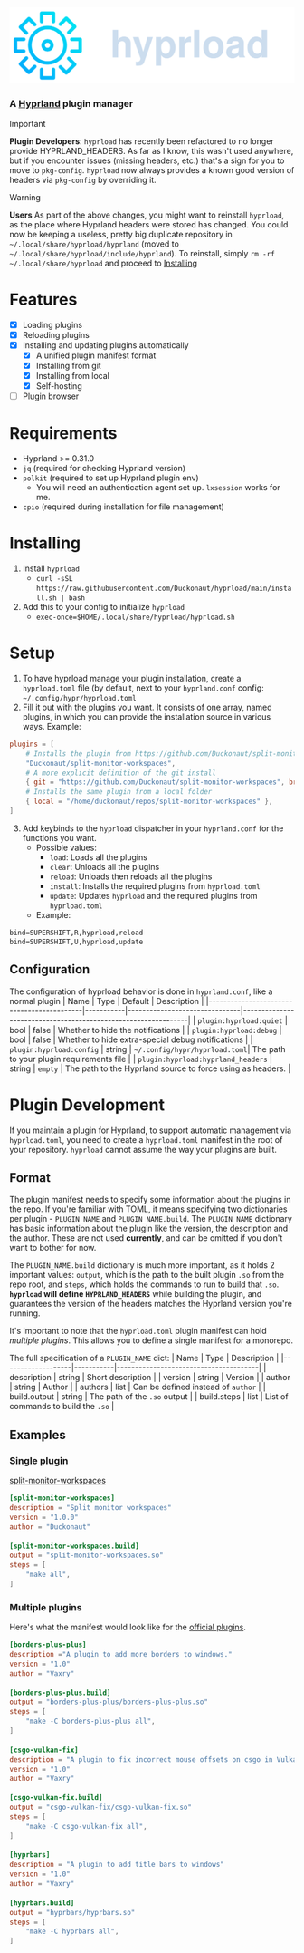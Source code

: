![Hyprload](./assets/hyprload_header.svg)

### A [Hyprland](https://github.com/hyprwm/Hyprland) plugin manager

> [!IMPORTANT]
> **Plugin Developers**:
> `hyprload` has recently been refactored to no longer provide HYPRLAND_HEADERS. As far as I know, this wasn't used anywhere, but if you
> encounter issues (missing headers, etc.) that's a sign for you to move to `pkg-config`. `hyprload` now always provides a known good
> version of headers via `pkg-config` by overriding it.


> [!WARNING]
> **Users**
> As part of the above changes, you might want to reinstall `hyprload`, as the place where Hyprland headers were stored has changed. You
> could now be keeping a useless, pretty big duplicate repository in `~/.local/share/hyprload/hyprland` (moved to
> `~/.local/share/hyprload/include/hyprland`). To reinstall, simply `rm -rf ~/.local/share/hyprload` and proceed to [Installing](#Installing)

# Features
- [x] Loading plugins
- [x] Reloading plugins
- [x] Installing and updating plugins automatically
    - [x] A unified plugin manifest format
    - [x] Installing from git
    - [x] Installing from local
    - [X] Self-hosting
- [ ] Plugin browser

# Requirements
- Hyprland >= 0.31.0
- `jq` (required for checking Hyprland version)
- `polkit` (required to set up Hyprland plugin env)
    - You will need an authentication agent set up. `lxsession` works for me.
- `cpio` (required during installation for file management)

# Installing
1. Install `hyprload`
    - `curl -sSL https://raw.githubusercontent.com/Duckonaut/hyprload/main/install.sh | bash`
2. Add this to your config to initialize `hyprload`
    - `exec-once=$HOME/.local/share/hyprload/hyprload.sh`

# Setup
1. To have hyprload manage your plugin installation, create a `hyprload.toml` file (by default, next to your `hyprland.conf` config: `~/.config/hypr/hyprload.toml`
2. Fill it out with the plugins you want. It consists of one array, named plugins, in which you can provide the installation source in various ways. Example:
```toml
plugins = [
    # Installs the plugin from https://github.com/Duckonaut/split-monitor-workspaces
    "Duckonaut/split-monitor-workspaces",
    # A more explicit definition of the git install
    { git = "https://github.com/Duckonaut/split-monitor-workspaces", branch = "main", name = "split-monitor-workspaces" },
    # Installs the same plugin from a local folder
    { local = "/home/duckonaut/repos/split-monitor-workspaces" },
]
```
3. Add keybinds to the `hyprload` dispatcher in your `hyprland.conf` for the functions you want.
    - Possible values:
        - `load`: Loads all the plugins
        - `clear`: Unloads all the plugins
        - `reload`: Unloads then reloads all the plugins
        - `install`: Installs the required plugins from `hyprload.toml`
        - `update`: Updates `hyprload` and the required plugins from `hyprload.toml`
    - Example:
```
bind=SUPERSHIFT,R,hyprload,reload
bind=SUPERSHIFT,U,hyprload,update
```

## Configuration
The configuration of hyprload behavior is done in `hyprland.conf`, like a normal plugin
| Name                                      | Type      | Default                       | Description                                                   |
|-------------------------------------------|-----------|-------------------------------|---------------------------------------------------------------|
| `plugin:hyprload:quiet`                   | bool      | false                         | Whether to hide the notifications                             |
| `plugin:hyprload:debug`                   | bool      | false                         | Whether to hide extra-special debug notifications             |
| `plugin:hyprload:config`                  | string    | `~/.config/hypr/hyprload.toml`| The path to your plugin requirements file                     |
| `plugin:hyprload:hyprland_headers`        | string    | `empty`                       | The path to the Hyprland source to force using as headers.    |

# Plugin Development
If you maintain a plugin for Hyprland, to support automatic management via `hyprload.toml`, you need to create a `hyprload.toml` manifest in the root of your
repository. `hyprload` cannot assume the way your plugins are built.

## Format
The plugin manifest needs to specify some information about the plugins in the repo. If you're familiar with TOML, it means specifying two dictionaries per plugin -
`PLUGIN_NAME` and `PLUGIN_NAME.build`. The `PLUGIN_NAME` dictionary has basic information about the plugin like the version, the description and the author. These
are not used **currently**, and can be omitted if you don't want to bother for now.

The `PLUGIN_NAME.build` dictionary is much more important, as it holds 2 important values: `output`, which is the path to the built plugin `.so` from the repo root,
and `steps`, which holds the commands to run to build that `.so`. **`hyprload` will define `HYPRLAND_HEADERS`** while building the plugin, and guarantees the version
of the headers matches the Hyprland version you're running.

It's important to note that the `hyprload.toml` plugin manifest can hold *multiple plugins*. This allows you to define a single manifest for a monorepo.

The full specification of a `PLUGIN_NAME` dict:
| Name              | Type      | Description                           |
|-------------------|-----------|---------------------------------------|
| description       | string    | Short description                     |
| version           | string    | Version                               |
| author            | string    | Author                                |
| authors           | list      | Can be defined instead of `author`    |
| build.output      | string    | The path of the `.so` output          |
| build.steps       | list      | List of commands to build the `.so`   |

## Examples
### Single plugin
[split-monitor-workspaces](https://github.com/duckonaut/split-monitor-workspaces)
```toml
[split-monitor-workspaces]
description = "Split monitor workspaces"
version = "1.0.0"
author = "Duckonaut"

[split-monitor-workspaces.build]
output = "split-monitor-workspaces.so"
steps = [
    "make all",
]
```

### Multiple plugins
Here's what the manifest would look like for the [official plugins](https://github.com/hyprwm/hyprland-plugins).
```toml
[borders-plus-plus]
description ="A plugin to add more borders to windows."
version = "1.0"
author = "Vaxry"

[borders-plus-plus.build]
output = "borders-plus-plus/borders-plus-plus.so"
steps = [
    "make -C borders-plus-plus all",
]

[csgo-vulkan-fix]
description = "A plugin to fix incorrect mouse offsets on csgo in Vulkan"
version = "1.0"
author = "Vaxry"

[csgo-vulkan-fix.build]
output = "csgo-vulkan-fix/csgo-vulkan-fix.so"
steps = [
    "make -C csgo-vulkan-fix all",
]

[hyprbars]
description = "A plugin to add title bars to windows"
version = "1.0"
author = "Vaxry"

[hyprbars.build]
output = "hyprbars/hyprbars.so"
steps = [
    "make -C hyprbars all",
]
```

